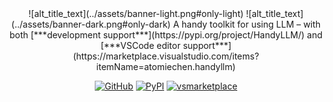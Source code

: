 <style>
.md-content .md-typeset h1 { display: none; }
</style>

<div align="middle" markdown>
  ![alt_title_text](../assets/banner-light.png#only-light)
  ![alt_title_text](../assets/banner-dark.png#only-dark)
  A handy toolkit for using LLM – with both [***development support***](https://pypi.org/project/HandyLLM/) and [***VSCode editor support***](https://marketplace.visualstudio.com/items?itemName=atomiechen.handyllm)

  [![GitHub](https://img.shields.io/badge/github-HandyLLM-blue?logo=github)](https://github.com/atomiechen/HandyLLM) [![PyPI](https://img.shields.io/pypi/v/HandyLLM?logo=pypi&logoColor=white)](https://pypi.org/project/HandyLLM/) [![vsmarketplace](https://vsmarketplacebadges.dev/version-short/atomiechen.handyllm.svg)](https://marketplace.visualstudio.com/items?itemName=atomiechen.handyllm)
</div>

